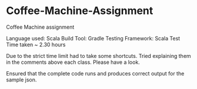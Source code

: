 # Coffee-Machine-Assignment
Coffee Machine assignment

Language used: Scala
Build Tool: Gradle
Testing Framework: Scala Test
Time taken ~ 2.30 hours

Due to the strict time limit had to take some shortcuts. Tried explaining them in the comments above each class. Please have a look.

Ensured that the complete code runs and produces correct output for the sample json.
